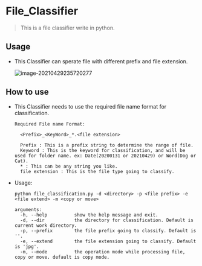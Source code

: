 # File_Classifier

> This is a file classifier write in python.

## Usage       

- This Classifier can sperate file with different prefix and file extension.

  ![image-20210429235720277](D:\_sourceCode\sourceTree\File_Classifier\img\image-filelist.jpg)

## How to use

- This Classifier needs to use the required file name format for classification.

  ```
  Required File name Format:
  
  	<Prefix>_<KeyWord>_*.<file extension>
  	
  	Prefix : This is a prefix string to determine the range of file.
  	Keyword : This is the keyword for classification, and will be used for folder name. ex: Date(20200131 or 20210429) or Word(Dog or Cat).
  	* : This can be any string you like.
  	file extension : This is the file type going to classify.
  ```

- Usage:

  ```
  python file_classification.py -d <directory> -p <file prefix> -e <file extend> -m <copy or move>
  
  arguments:
  	-h, --help			show the help message and exit.
  	-d, --dir			the directory for classification. Default is current work directory.
  	-p, --prefix		the file prefix going to classify. Default is ''.
  	-e, --extend		the file extension going to classify. Default is 'jpg'.
  	-m, --mode 			the operation mode while processing file, copy or move. default is copy mode.
  ```

  

